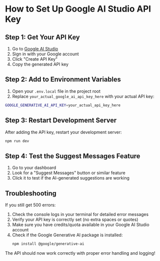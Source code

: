 # How to Set Up Google AI Studio API Key

## Step 1: Get Your API Key

1. Go to [Google AI Studio](https://aistudio.google.com/app/apikey)
2. Sign in with your Google account
3. Click "Create API Key"
4. Copy the generated API key

## Step 2: Add to Environment Variables

1. Open your `.env.local` file in the project root
2. Replace `your_actual_google_ai_api_key_here` with your actual API key:

```bash
GOOGLE_GENERATIVE_AI_API_KEY=your_actual_api_key_here
```

## Step 3: Restart Development Server

After adding the API key, restart your development server:

```bash
npm run dev
```

## Step 4: Test the Suggest Messages Feature

1. Go to your dashboard
2. Look for a "Suggest Messages" button or similar feature
3. Click it to test if the AI-generated suggestions are working

## Troubleshooting

If you still get 500 errors:

1. Check the console logs in your terminal for detailed error messages
2. Verify your API key is correctly set (no extra spaces or quotes)
3. Make sure you have credits/quota available in your Google AI Studio account
4. Check if the Google Generative AI package is installed:
   ```bash
   npm install @google/generative-ai
   ```

The API should now work correctly with proper error handling and logging!
